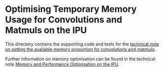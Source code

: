 <!-- Copyright (c) 2021 Graphcore Ltd. All rights reserved. -->
# Optimising Temporary Memory Usage for Convolutions and Matmuls on the IPU

This directory contains the supporting code and tests for the [technical note on
setting the available memory proportion for convolutions and
matmuls](https://docs.graphcore.ai/projects/available-memory/en/latest/).

Further information on memory optimisation can be found in the technical note [Memory and
Performance Optimisation on the IPU](https://docs.graphcore.ai/projects/memory-performance-optimisation/en/latest/common-memory-optimisations.html).
